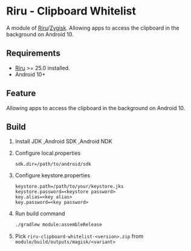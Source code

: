 # Riru - Clipboard Whitelist

A module of [Riru](https://github.com/RikkaApps/Riru)/[Zygisk](https://github.com/topjohnwu/zygisk-module-sample). Allowing apps to access the clipboard in the background on Android 10.

## Requirements

* [Riru](https://github.com/RikkaApps/Riru) >= 25.0 installed.
* Android 10+


## Feature

Allowing apps to access the clipboard in the background on Android 10.   


## Build

1. Install JDK ,Android SDK ,Android NDK

2. Configure local.properties 

   ```properties
   sdk.dir=/path/to/android/sdk
   ```

3. Configure keystore.properties

   ```properties
   keystore.path=/path/to/your/keystore.jks
   keystore.password=<keystore password>
   key.alias=<key alias>
   key.password=<key password>
   ```

4. Run build command 

    ``` bash 
    ./gradlew module:assembleRelease
    ```
    
4. Pick `riru-clipboard-whitelist-<version>.zip` from `module/build/outputs/magisk/<variant>`
